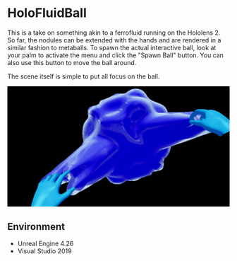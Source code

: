 # HoloFluidBall
This is a take on something akin to a ferrofluid running on the Hololens 2. So far, the nodules can be extended with the hands and are rendered in a similar fashion to metaballs. To spawn the actual interactive ball, look at your palm to activate the menu and click the "Spawn Ball" button. You can also use this button to move the ball around.

The scene itself is simple to put all focus on the ball.

![HoloFluidBall](https://github.com/JIoffe/HoloFluidBall/blob/main/screenshots/screen1.png?raw=true)

## Environment

 - Unreal Engine 4.26
 - Visual Studio 2019
